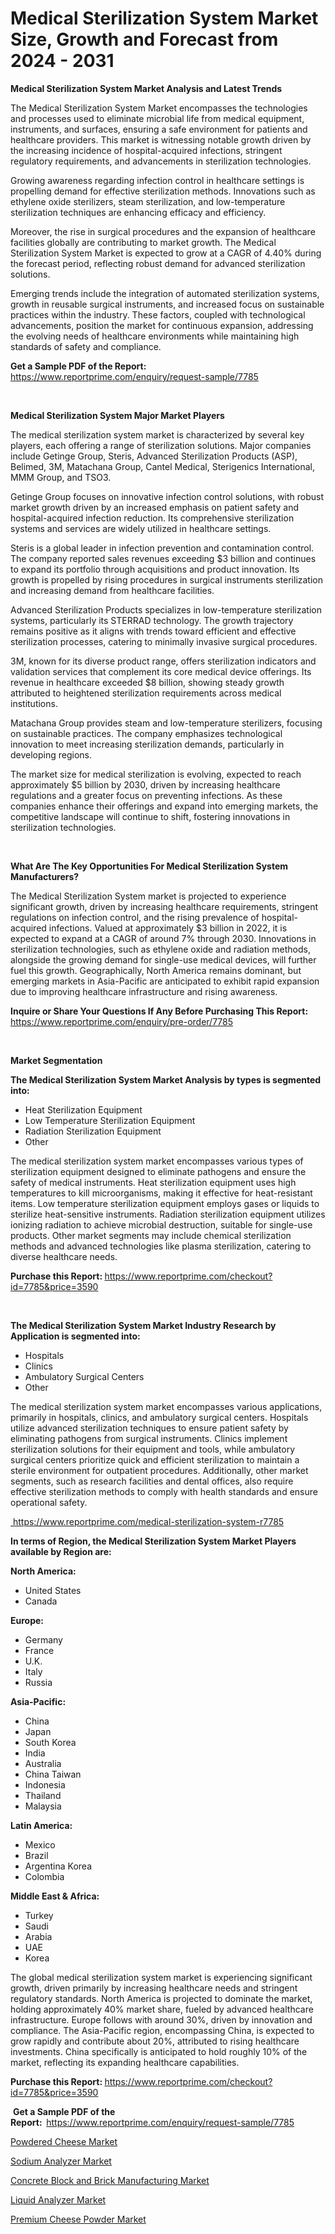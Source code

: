 <p><h1>Medical Sterilization System Market Size, Growth and Forecast from 2024 - 2031</h1></p><p><strong>Medical Sterilization System Market Analysis and Latest Trends</strong></p>
<p><p>The Medical Sterilization System Market encompasses the technologies and processes used to eliminate microbial life from medical equipment, instruments, and surfaces, ensuring a safe environment for patients and healthcare providers. This market is witnessing notable growth driven by the increasing incidence of hospital-acquired infections, stringent regulatory requirements, and advancements in sterilization technologies. </p><p>Growing awareness regarding infection control in healthcare settings is propelling demand for effective sterilization methods. Innovations such as ethylene oxide sterilizers, steam sterilization, and low-temperature sterilization techniques are enhancing efficacy and efficiency. </p><p>Moreover, the rise in surgical procedures and the expansion of healthcare facilities globally are contributing to market growth. The Medical Sterilization System Market is expected to grow at a CAGR of 4.40% during the forecast period, reflecting robust demand for advanced sterilization solutions. </p><p>Emerging trends include the integration of automated sterilization systems, growth in reusable surgical instruments, and increased focus on sustainable practices within the industry. These factors, coupled with technological advancements, position the market for continuous expansion, addressing the evolving needs of healthcare environments while maintaining high standards of safety and compliance.</p></p>
<p><strong>Get a Sample PDF of the Report:&nbsp;</strong> <a href="https://www.reportprime.com/enquiry/request-sample/7785?utm_campaign=1326&utm_medium=2&utm_source=Github&utm_content=ia&utm_term=10102024&utm_id=medical-sterilization-system">https://www.reportprime.com/enquiry/request-sample/7785</a></p>
<p>&nbsp;</p>
<p><strong>Medical Sterilization System Major Market Players</strong></p>
<p><p>The medical sterilization system market is characterized by several key players, each offering a range of sterilization solutions. Major companies include Getinge Group, Steris, Advanced Sterilization Products (ASP), Belimed, 3M, Matachana Group, Cantel Medical, Sterigenics International, MMM Group, and TSO3. </p><p>Getinge Group focuses on innovative infection control solutions, with robust market growth driven by an increased emphasis on patient safety and hospital-acquired infection reduction. Its comprehensive sterilization systems and services are widely utilized in healthcare settings.</p><p>Steris is a global leader in infection prevention and contamination control. The company reported sales revenues exceeding $3 billion and continues to expand its portfolio through acquisitions and product innovation. Its growth is propelled by rising procedures in surgical instruments sterilization and increasing demand from healthcare facilities.</p><p>Advanced Sterilization Products specializes in low-temperature sterilization systems, particularly its STERRAD technology. The growth trajectory remains positive as it aligns with trends toward efficient and effective sterilization processes, catering to minimally invasive surgical procedures.</p><p>3M, known for its diverse product range, offers sterilization indicators and validation services that complement its core medical device offerings. Its revenue in healthcare exceeded $8 billion, showing steady growth attributed to heightened sterilization requirements across medical institutions.</p><p>Matachana Group provides steam and low-temperature sterilizers, focusing on sustainable practices. The company emphasizes technological innovation to meet increasing sterilization demands, particularly in developing regions.</p><p>The market size for medical sterilization is evolving, expected to reach approximately $5 billion by 2030, driven by increasing healthcare regulations and a greater focus on preventing infections. As these companies enhance their offerings and expand into emerging markets, the competitive landscape will continue to shift, fostering innovations in sterilization technologies.</p></p>
<p>&nbsp;</p>
<p><strong>What Are The Key Opportunities For Medical Sterilization System Manufacturers?</strong></p>
<p><p>The Medical Sterilization System market is projected to experience significant growth, driven by increasing healthcare requirements, stringent regulations on infection control, and the rising prevalence of hospital-acquired infections. Valued at approximately $3 billion in 2022, it is expected to expand at a CAGR of around 7% through 2030. Innovations in sterilization technologies, such as ethylene oxide and radiation methods, alongside the growing demand for single-use medical devices, will further fuel this growth. Geographically, North America remains dominant, but emerging markets in Asia-Pacific are anticipated to exhibit rapid expansion due to improving healthcare infrastructure and rising awareness.</p></p>
<p><strong>Inquire or Share Your Questions If Any Before Purchasing This Report:</strong> <a href="https://www.reportprime.com/enquiry/pre-order/7785?utm_campaign=1326&utm_medium=2&utm_source=Github&utm_content=ia&utm_term=10102024&utm_id=medical-sterilization-system">https://www.reportprime.com/enquiry/pre-order/7785</a></p>
<p>&nbsp;</p>
<p><strong>Market Segmentation</strong></p>
<p><strong>The Medical Sterilization System Market Analysis by types is segmented into:</strong></p>
<p><ul><li>Heat Sterilization Equipment</li><li>Low Temperature Sterilization Equipment</li><li>Radiation Sterilization Equipment</li><li>Other</li></ul></p>
<p><p>The medical sterilization system market encompasses various types of sterilization equipment designed to eliminate pathogens and ensure the safety of medical instruments. Heat sterilization equipment uses high temperatures to kill microorganisms, making it effective for heat-resistant items. Low temperature sterilization equipment employs gases or liquids to sterilize heat-sensitive instruments. Radiation sterilization equipment utilizes ionizing radiation to achieve microbial destruction, suitable for single-use products. Other market segments may include chemical sterilization methods and advanced technologies like plasma sterilization, catering to diverse healthcare needs.</p></p>
<p><strong>Purchase this Report:&nbsp;</strong><a href="https://www.reportprime.com/checkout?id=7785&price=3590&utm_campaign=1326&utm_medium=2&utm_source=Github&utm_content=ia&utm_term=10102024&utm_id=medical-sterilization-system">https://www.reportprime.com/checkout?id=7785&price=3590</a></p>
<p>&nbsp;</p>
<p><strong>The Medical Sterilization System Market Industry Research by Application is segmented into:</strong></p>
<p><ul><li>Hospitals</li><li>Clinics</li><li>Ambulatory Surgical Centers</li><li>Other</li></ul></p>
<p><p>The medical sterilization system market encompasses various applications, primarily in hospitals, clinics, and ambulatory surgical centers. Hospitals utilize advanced sterilization techniques to ensure patient safety by eliminating pathogens from surgical instruments. Clinics implement sterilization solutions for their equipment and tools, while ambulatory surgical centers prioritize quick and efficient sterilization to maintain a sterile environment for outpatient procedures. Additionally, other market segments, such as research facilities and dental offices, also require effective sterilization methods to comply with health standards and ensure operational safety.</p></p>
<p><a href="https://www.reportprime.com/medical-sterilization-system-r7785?utm_campaign=1326&utm_medium=2&utm_source=Github&utm_content=ia&utm_term=10102024&utm_id=medical-sterilization-system">&nbsp;https://www.reportprime.com/medical-sterilization-system-r7785</a></p>
<p><strong>In terms of Region, the Medical Sterilization System Market Players available by Region are:</strong></p>
<p>
    <p> <strong> North America: </strong>
        <ul>
            <li>United States</li>
            <li>Canada</li>
        </ul>
        </p> 
    <p> <strong> Europe: </strong>
        <ul>
            <li>Germany</li>
            <li>France</li>
            <li>U.K.</li>
            <li>Italy</li>
            <li>Russia</li>
        </ul>
        </p> 
    <p> <strong> Asia-Pacific: </strong>
        <ul>
            <li>China</li>
            <li>Japan</li>
            <li>South Korea</li>
            <li>India</li>
            <li>Australia</li>
            <li>China Taiwan</li>
            <li>Indonesia</li>
            <li>Thailand</li>
            <li>Malaysia</li>
        </ul>
        </p> 
    <p> <strong> Latin America: </strong>
        <ul>
            <li>Mexico</li>
            <li>Brazil</li>
            <li>Argentina Korea</li>
            <li>Colombia</li>
        </ul>
        </p> 
    <p> <strong> Middle East & Africa: </strong>
        <ul>
            <li>Turkey</li>
            <li>Saudi</li>
            <li>Arabia</li>
            <li>UAE</li>
            <li>Korea</li>
        </ul>
    </p>
    </p>
<p><p>The global medical sterilization system market is experiencing significant growth, driven primarily by increasing healthcare needs and stringent regulatory standards. North America is projected to dominate the market, holding approximately 40% market share, fueled by advanced healthcare infrastructure. Europe follows with around 30%, driven by innovation and compliance. The Asia-Pacific region, encompassing China, is expected to grow rapidly and contribute about 20%, attributed to rising healthcare investments. China specifically is anticipated to hold roughly 10% of the market, reflecting its expanding healthcare capabilities.</p></p>
<p><strong>Purchase this Report: </strong><a href="https://www.reportprime.com/checkout?id=7785&price=3590&utm_campaign=1326&utm_medium=2&utm_source=Github&utm_content=ia&utm_term=10102024&utm_id=medical-sterilization-system">https://www.reportprime.com/checkout?id=7785&price=3590</a></p>
<p>&nbsp;<strong>Get a Sample PDF of the Report:&nbsp;&nbsp;</strong><a href="https://www.reportprime.com/enquiry/request-sample/7785?utm_campaign=1326&utm_medium=2&utm_source=Github&utm_content=ia&utm_term=10102024&utm_id=medical-sterilization-system">https://www.reportprime.com/enquiry/request-sample/7785</a></p>
<p><strong></strong></p>
<p><p><a href="https://issuu.com/reportprime-2/docs/powdered-cheese-market-size-2030.pp_0ff3c8a4975569?utm_campaign=1326&utm_medium=2&utm_source=Github&utm_content=ia&utm_term=10102024&utm_id=medical-sterilization-system">Powdered Cheese Market</a></p><p><a href="https://www.linkedin.com/pulse/strategic-market-insights-navigating-global-sodium-analyzer-wcfnf?utm_campaign=1326&utm_medium=2&utm_source=Github&utm_content=ia&utm_term=10102024&utm_id=medical-sterilization-system">Sodium Analyzer Market</a></p><p><a href="https://www.linkedin.com/pulse/strategic-forecast-concrete-block-brick-manufacturing-market-growth-mgs6f?utm_campaign=1326&utm_medium=2&utm_source=Github&utm_content=ia&utm_term=10102024&utm_id=medical-sterilization-system">Concrete Block and Brick Manufacturing Market</a></p><p><a href="https://www.linkedin.com/pulse/liquid-analyzer-market-growth-segmentation-regional-analysis-ltt8f?utm_campaign=1326&utm_medium=2&utm_source=Github&utm_content=ia&utm_term=10102024&utm_id=medical-sterilization-system">Liquid Analyzer Market</a></p><p><a href="https://issuu.com/reportprime-2/docs/premium-cheese-powder-market-size-2_21616dc707aee9?utm_campaign=1326&utm_medium=2&utm_source=Github&utm_content=ia&utm_term=10102024&utm_id=medical-sterilization-system">Premium Cheese Powder Market</a></p></p>